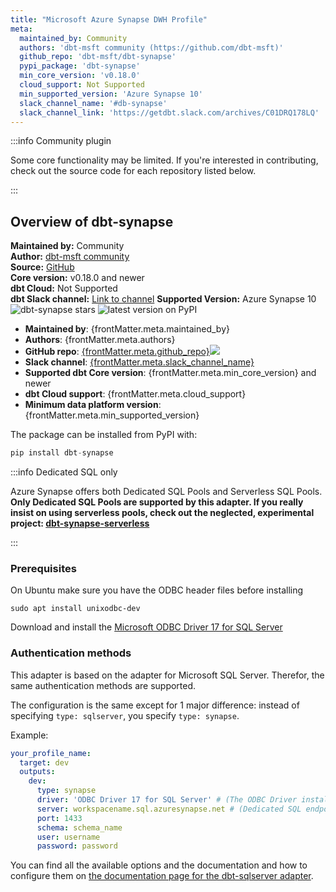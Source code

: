 ```yaml
---
title: "Microsoft Azure Synapse DWH Profile"
meta:
  maintained_by: Community
  authors: 'dbt-msft community (https://github.com/dbt-msft)'
  github_repo: 'dbt-msft/dbt-synapse'
  pypi_package: 'dbt-synapse'
  min_core_version: 'v0.18.0'
  cloud_support: Not Supported
  min_supported_version: 'Azure Synapse 10'
  slack_channel_name: '#db-synapse'
  slack_channel_link: 'https://getdbt.slack.com/archives/C01DRQ178LQ'
---
```


:::info Community plugin

Some core functionality may be limited. If you're interested in contributing, check out the source code for each repository listed below.

:::

## Overview of dbt-synapse

**Maintained by:** Community  
**Author:** [dbt-msft community](https://github.com/dbt-msft)   
**Source:** [GitHub](https://github.com/dbt-msft/dbt-synapse)  
**Core version:** v0.18.0 and newer      
**dbt Cloud:** Not Supported     
**dbt Slack channel:** [Link to channel](https://getdbt.slack.com/archives/C01DRQ178LQ)
**Supported Version:** Azure Synapse 10
![dbt-synapse stars](https://img.shields.io/github/stars/dbt-msft/dbt-synapse?style=for-the-badge)
![latest version on PyPI](https://img.shields.io/pypi/v/dbt-synapse?style=for-the-badge)

<ul>
    <li><strong>Maintained by</strong>: {frontMatter.meta.maintained_by}</li>
    <li><strong>Authors</strong>: {frontMatter.meta.authors}</li>
    <li><strong>GitHub repo</strong>: <a href={`https://github.com/${frontMatter.meta.github_repo}`}>{frontMatter.meta.github_repo}</a><a href={`https://github.com/${frontMatter.meta.github_repo}`}><img src={`https://img.shields.io/github/stars/${frontMatter.meta.github_repo}?style=for-the-badge`}/></a></li>
    <li><strong>Slack channel</strong>: <a href={frontMatter.meta.slack_channel_link}>{frontMatter.meta.slack_channel_name}</a></li>
    <li><strong>Supported dbt Core version</strong>: {frontMatter.meta.min_core_version} and newer</li>
    <li><strong>dbt Cloud support</strong>: {frontMatter.meta.cloud_support}</li>
    <li><strong>Minimum data platform version</strong>: {frontMatter.meta.min_supported_version}</li>
    </ul>

The package can be installed from PyPI with:

```python
pip install dbt-synapse
```

:::info Dedicated SQL only

Azure Synapse offers both Dedicated SQL Pools and Serverless SQL Pools.
**Only Dedicated SQL Pools are supported by this adapter. If you really insist on using serverless pools, check out the neglected, experimental project: [dbt-synapse-serverless](https://github.com/dbt-msft/dbt-synapse-serverless)** 

:::

### Prerequisites

On Ubuntu make sure you have the ODBC header files before installing

    sudo apt install unixodbc-dev

Download and install the [Microsoft ODBC Driver 17 for SQL Server](https://docs.microsoft.com/en-us/sql/connect/odbc/download-odbc-driver-for-sql-server?view=sql-server-ver15)

### Authentication methods

This adapter is based on the adapter for Microsoft SQL Server.
Therefor, the same authentication methods are supported.

The configuration is the same except for 1 major difference:
instead of specifying `type: sqlserver`, you specify `type: synapse`.

Example:

<File name='profiles.yml'>

```yaml
your_profile_name:
  target: dev
  outputs:
    dev:
      type: synapse
      driver: 'ODBC Driver 17 for SQL Server' # (The ODBC Driver installed on your system)
      server: workspacename.sql.azuresynapse.net # (Dedicated SQL endpoint of your workspace here)
      port: 1433
      schema: schema_name
      user: username
      password: password
```

</File>

You can find all the available options and the documentation and how to configure them on [the documentation page for the dbt-sqlserver adapter](mssql-profile#connecting-to-azure-sql-server-with-dbt-sqlserver).

